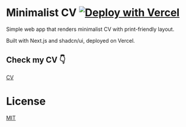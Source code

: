 # Minimalist CV [![Deploy with Vercel](https://vercel.com/button)](https://vercel.com/new/clone?repository-url=https%3A%2F%2Fgithub.com%2FBartoszJarocki%2Fcv)

Simple web app that renders minimalist CV with print-friendly layout.

Built with Next.js and shadcn/ui, deployed on Vercel.

## Check my CV 👇

[CV](https://cv-po1inakoroleva.vercel.app/)

# License

[MIT](https://choosealicense.com/licenses/mit/)
